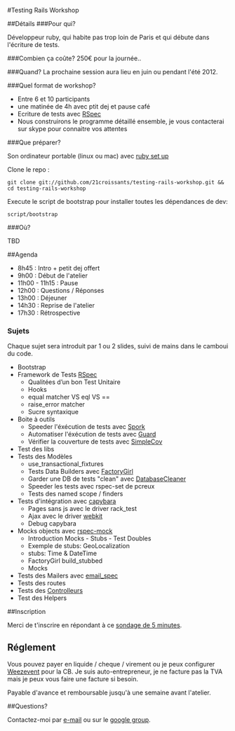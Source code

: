 #Testing Rails Workshop

##Détails
###Pour qui?

Développeur ruby, qui habite pas trop loin de Paris et qui débute dans l'écriture de tests.

###Combien ça coûte?
250€ pour la journée..

###Quand?
La prochaine session aura lieu en juin ou pendant l'été 2012.

###Quel format de workshop?

* Entre 6 et 10 participants
* une matinée de 4h avec ptit dej et pause café
* Ecriture de tests avec [RSpec](https://www.relishapp.com/rspec)
* Nous construirons le programme détaillé ensemble, je vous contacterai sur skype pour connaitre vos attentes

###Que préparer?

Son ordinateur portable (linux ou mac) avec [ruby set up](http://installfest.railsbridge.org/installfest/installfest)

Clone le repo :

`git clone git://github.com/21croissants/testing-rails-workshop.git && cd testing-rails-workshop`

Execute le script de bootstrap pour installer toutes les dépendances de dev:

`script/bootstrap`

###Où?

TBD

##Agenda

* 8h45  : Intro + petit dej offert
* 9h00  : Début de l'atelier
* 11h00 - 11h15 : Pause
* 12h00 : Questions / Réponses
* 13h00 : Déjeuner
* 14h30 : Reprise de l'atelier
* 17h30 : Rétrospective

### Sujets

Chaque sujet sera introduit par 1 ou 2 slides, suivi de mains dans le camboui du code.

* Bootstrap
* Framework de Tests [RSpec](https://www.relishapp.com/rspec)
  * Qualitées d’un bon Test Unitaire
  * Hooks
  * equal matcher VS eql VS ==
  * raise_error matcher
  * Sucre syntaxique
* Boite à outils
  * Speeder l'éxécution de tests avec [Spork](https://github.com/sporkrb/spork) 
  * Automatiser l'éxécution de tests avec [Guard](https://github.com/guard/guard)
  * Vérifier la couverture de tests avec [SimpleCov](https://github.com/colszowka/simplecov)
* Test des libs
* Tests des Modèles
  * use_transactional_fixtures
  * Tests Data Builders avec [FactoryGirl](https://github.com/thoughtbot/factory_girl) 
  * Garder une DB de tests "clean" avec [DatabaseCleaner](https://github.com/bmabey/database_cleaner)
  * Speeder les tests avec rspec-set de pcreux
  * Tests des named scope / finders
* Tests d'intégration avec [capybara](https://github.com/jnicklas/capybara)
  * Pages sans js avec le driver rack_test
  * Ajax avec le driver [webkit](https://github.com/thoughtbot/capybara-webkit)
  * Debug capybara
* Mocks objects avec [rspec-mock](https://www.relishapp.com/rspec/rspec-mocks/docs)
  * Introduction Mocks - Stubs - Test Doubles
  * Exemple de stubs: GeoLocalization
  * stubs: Time & DateTime
  * FactoryGirl build_stubbed
  * Mocks
* Tests des Mailers avec [email_spec](https://github.com/bmabey/email-spec) 
* Tests des routes
* Tests des [Controlleurs](http://solnic.eu/2012/02/02/yes-you-should-write-controller-tests.html)
* Test des Helpers

##Inscription

Merci de t'inscrire en répondant à ce [sondage de 5 minutes](http://www.21croissants.com/tdd).

## Réglement

Vous pouvez payer en liquide / cheque / virement ou je peux configurer [Weezevent](http://weezevent.com) pour la CB.
Je suis auto-entrepreneur, je ne facture pas la TVA mais je peux vous faire une facture si besoin.

Payable d'avance et remboursable jusqu'à une semaine avant l'atelier.

##Questions?

Contactez-moi par [e-mail](http://www.workingwithrails.com/person/6331-jean-michel-garnier/enquire/new) ou sur le [google group](https://groups.google.com/forum/?fromgroups#!forum/atelier-testing-rails).

